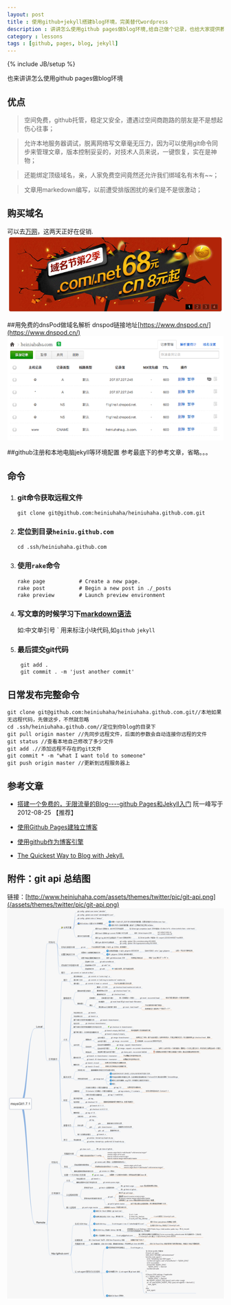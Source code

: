 ```yaml
---
layout: post
title : 使用github+jekyll搭建blog环境，完美替代wordpress
description : 讲讲怎么使用github pages做blog环境,给自己做个记录，也给大家提供教程，分享交流
category : lessons
tags : [github, pages, blog, jekyll]
---
```

{% include JB/setup %}

也来讲讲怎么使用github pages做blog环境

## 优点 ##

>空间免费，github托管，稳定又安全，遭遇过空间商跑路的朋友是不是想起伤心往事；

>允许本地服务器调试，脱离网络写文章毫无压力，因为可以使用git命令同步来管理文章，版本控制妥妥的，对技术人员来说，一键恢复，实在是神物；

>还能绑定顶级域名，亲，人家免费空间竟然还允许我们绑域名有木有~~；

>文章用markedown编写，以前遭受排版困扰的亲们是不是很激动；

## 购买域名 ##
可以去[万网](http://www.net.cn)，这两天正好在促销.
![net-cn-sales](/assets/themes/twitter/pic/net-cn-sales.png)

##用免费的dnsPod做域名解析
dnspod链接地址[https://www.dnspod.cn/](https://www.dnspod.cn/)
![dnspod settings](/assets/themes/twitter/pic/dnspod-setting.png)

##github注册和本地电脑jekyll等环境配置
参考最底下的参考文章，省略。。。


## 命令 ##

1.  ### git命令获取远程文件 ###

		git clone git@github.com:heiniuhaha/heiniuhaha.github.com.git
	
2.  ### 定位到目录`heiniu.github.com` ###

		cd .ssh/heiniuhaha.github.com
		
3.  ### 使用`rake`命令 ###

		rake page           # Create a new page.
		rake post           # Begin a new post in ./_posts
		rake preview        # Launch preview environment
	
4. ### 写文章的时候学习下[markdown语法](https://github.com/othree/markdown-syntax-zhtw/blob/master/basics.md) ###
	 如:中文单引号 &#96; 用来标注小块代码,如`github` `jekyll`
	 
5. ### 最后提交git代码 ###
		git add .
		git commit . -m 'just another commit'


		
## 日常发布完整命令 ##
	git clone git@github.com:heiniuhaha/heiniuhaha.github.com.git//本地如果无远程代码，先做这步，不然就忽略
	cd .ssh/heiniuhaha.github.com//定位到你blog的目录下
	git pull origin master //先同步远程文件，后面的参数会自动连接你远程的文件
	git status //查看本地自己修改了多少文件
	git add .//添加远程不存在的git文件
	git commit * -m "what I want told to someone"
	git push origin master //更新到远程服务器上
		
## 参考文章 ##
- [搭建一个免费的，无限流量的Blog----github Pages和Jekyll入门](http://www.ruanyifeng.com/blog/2012/08/blogging_with_jekyll.html) 阮一峰写于2012-08-25 【推荐】

- [使用Github Pages建独立博客](http://beiyuu.com/github-pages/)

- [使用github作为博客引擎](http://blog.leezhong.com/tech/2010/08/25/make-github-as-blog-engine.html)

- [The Quickest Way to Blog with Jekyll.](http://jekyllbootstrap.com/)


## 附件：git api 总结图 ##
链接：[http://www.heiniuhaha.com/assets/themes/twitter/pic/git-api.png](/assets/themes/twitter/pic/git-api.png)
![git api 总结图](/assets/themes/twitter/pic/git-api.png)